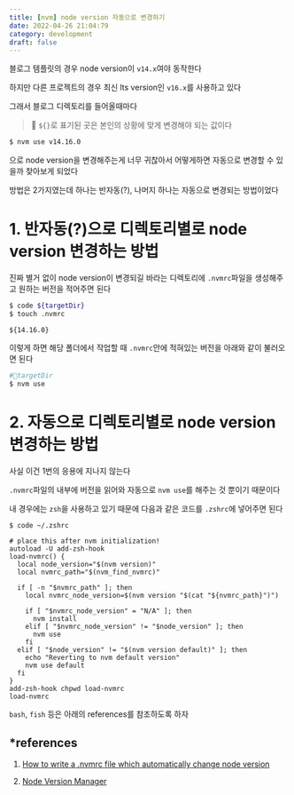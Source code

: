 ```yaml
---
title: [nvm] node version 자동으로 변경하기
date: 2022-04-26 21:04:79
category: development
draft: false
---
```


블로그 템플릿의 경우 node version이 `v14.x`여야 동작한다

하지만 다른 프로젝트의 경우 최신 lts version인 `v16.x`를 사용하고 있다

그래서 블로그 디렉토리를 들어올때마다

> 📌 `${}`로 표기된 곳은 본인의 상황에 맞게 변경해야 되는 값이다

```sh
$ nvm use v14.16.0
```

으로 node version을 변경해주는게 너무 귀찮아서 어떻게하면 자동으로 변경할 수 있을까 찾아보게 되었다

방법은 2가지였는데 하나는 반자동(?), 나머지 하나는 자동으로 변경되는 방법이었다

# 1. 반자동(?)으로 디렉토리별로 node version 변경하는 방법

진짜 별거 없이 node version이 변경되길 바라는 디렉토리에 `.nvmrc`파일을 생성해주고 원하는 버전을 적어주면 된다

```sh
$ code ${targetDir}
$ touch .nvmrc
```

```nvmrc
${14.16.0}
```

이렇게 하면 해당 폴더에서 작업할 때 `.nvmrc`안에 적혀있는 버전을 아래와 같이 불러오면 된다

```sh
#📂targetDir
$ nvm use
```

# 2. 자동으로 디렉토리별로 node version 변경하는 방법

사실 이건 1번의 응용에 지나지 않는다

`.nvmrc`파일의 내부에 버전을 읽어와 자동으로 `nvm use`를 해주는 것 뿐이기 때문이다

내 경우에는 `zsh`을 사용하고 있기 때문에 다음과 같은 코드를 `.zshrc`에 넣어주면 된다

```sh
$ code ~/.zshrc
```

```
# place this after nvm initialization!
autoload -U add-zsh-hook
load-nvmrc() {
  local node_version="$(nvm version)"
  local nvmrc_path="$(nvm_find_nvmrc)"

  if [ -n "$nvmrc_path" ]; then
    local nvmrc_node_version=$(nvm version "$(cat "${nvmrc_path}")")

    if [ "$nvmrc_node_version" = "N/A" ]; then
      nvm install
    elif [ "$nvmrc_node_version" != "$node_version" ]; then
      nvm use
    fi
  elif [ "$node_version" != "$(nvm version default)" ]; then
    echo "Reverting to nvm default version"
    nvm use default
  fi
}
add-zsh-hook chpwd load-nvmrc
load-nvmrc
```

`bash`, `fish` 등은 아래의 references를 참조하도록 하자

## \*references

1. [How to write a .nvmrc file which automatically change node version](https://readforlearn.com/how-to-write-a-nvmrc-file-which-automatically-change-node-version/)

2. [Node Version Manager](https://github.com/nvm-sh/nvm#nvmrc)
